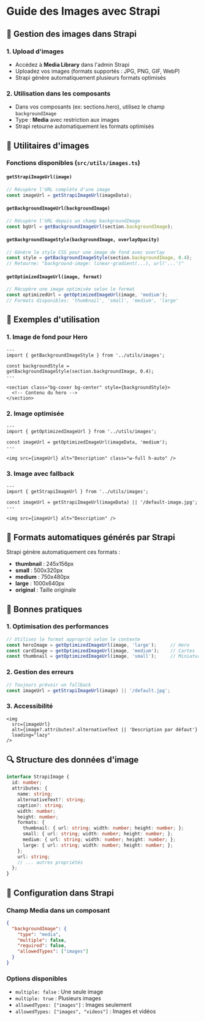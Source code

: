 # Guide des Images avec Strapi

## 📸 **Gestion des images dans Strapi**

### **1. Upload d'images**
- Accédez à **Media Library** dans l'admin Strapi
- Uploadez vos images (formats supportés : JPG, PNG, GIF, WebP)
- Strapi génère automatiquement plusieurs formats optimisés

### **2. Utilisation dans les composants**
- Dans vos composants (ex: sections.hero), utilisez le champ `backgroundImage`
- Type : **Media** avec restriction aux images
- Strapi retourne automatiquement les formats optimisés

## 🔧 **Utilitaires d'images**

### **Fonctions disponibles** (`src/utils/images.ts`)

#### `getStrapiImageUrl(image)`
```typescript
// Récupère l'URL complète d'une image
const imageUrl = getStrapiImageUrl(imageData);
```

#### `getBackgroundImageUrl(backgroundImage)`
```typescript
// Récupère l'URL depuis un champ backgroundImage
const bgUrl = getBackgroundImageUrl(section.backgroundImage);
```

#### `getBackgroundImageStyle(backgroundImage, overlayOpacity)`
```typescript
// Génère le style CSS pour une image de fond avec overlay
const style = getBackgroundImageStyle(section.backgroundImage, 0.4);
// Retourne: "background-image: linear-gradient(...), url('...')"
```

#### `getOptimizedImageUrl(image, format)`
```typescript
// Récupère une image optimisée selon le format
const optimizedUrl = getOptimizedImageUrl(image, 'medium');
// Formats disponibles: 'thumbnail', 'small', 'medium', 'large'
```

## 🎨 **Exemples d'utilisation**

### **1. Image de fond pour Hero**
```astro
---
import { getBackgroundImageStyle } from '../utils/images';

const backgroundStyle = getBackgroundImageStyle(section.backgroundImage, 0.4);
---

<section class="bg-cover bg-center" style={backgroundStyle}>
  <!-- Contenu du hero -->
</section>
```

### **2. Image optimisée**
```astro
---
import { getOptimizedImageUrl } from '../utils/images';

const imageUrl = getOptimizedImageUrl(imageData, 'medium');
---

<img src={imageUrl} alt="Description" class="w-full h-auto" />
```

### **3. Image avec fallback**
```astro
---
import { getStrapiImageUrl } from '../utils/images';

const imageUrl = getStrapiImageUrl(imageData) || '/default-image.jpg';
---

<img src={imageUrl} alt="Description" />
```

## 📱 **Formats automatiques générés par Strapi**

Strapi génère automatiquement ces formats :
- **thumbnail** : 245x156px
- **small** : 500x320px  
- **medium** : 750x480px
- **large** : 1000x640px
- **original** : Taille originale

## 🚀 **Bonnes pratiques**

### **1. Optimisation des performances**
```typescript
// Utilisez le format approprié selon le contexte
const heroImage = getOptimizedImageUrl(image, 'large');     // Hero
const cardImage = getOptimizedImageUrl(image, 'medium');    // Cartes
const thumbnail = getOptimizedImageUrl(image, 'small');     // Miniatures
```

### **2. Gestion des erreurs**
```typescript
// Toujours prévoir un fallback
const imageUrl = getStrapiImageUrl(image) || '/default.jpg';
```

### **3. Accessibilité**
```astro
<img 
  src={imageUrl} 
  alt={image?.attributes?.alternativeText || 'Description par défaut'}
  loading="lazy"
/>
```

## 🔍 **Structure des données d'image**

```typescript
interface StrapiImage {
  id: number;
  attributes: {
    name: string;
    alternativeText?: string;
    caption?: string;
    width: number;
    height: number;
    formats: {
      thumbnail: { url: string; width: number; height: number; };
      small: { url: string; width: number; height: number; };
      medium: { url: string; width: number; height: number; };
      large: { url: string; width: number; height: number; };
    };
    url: string;
    // ... autres propriétés
  };
}
```

## 🎯 **Configuration dans Strapi**

### **Champ Media dans un composant**
```json
{
  "backgroundImage": {
    "type": "media",
    "multiple": false,
    "required": false,
    "allowedTypes": ["images"]
  }
}
```

### **Options disponibles**
- `multiple: false` : Une seule image
- `multiple: true` : Plusieurs images
- `allowedTypes: ["images"]` : Images seulement
- `allowedTypes: ["images", "videos"]` : Images et vidéos 
